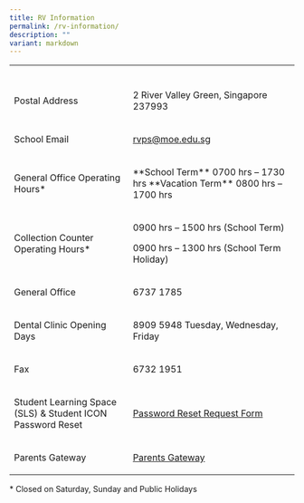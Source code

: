 ```yaml
---
title: RV Information
permalink: /rv-information/
description: ""
variant: markdown
---
```

<table>
<tbody>
<tr>
<th rowspan="1" colspan="1">
<p></p>
</th>
<th rowspan="1" colspan="1">
<p></p>
</th>
</tr>
<tr>
<td rowspan="1" colspan="1">
<p>Postal Address</p>
</td>
<td rowspan="1" colspan="1">
<p>2 River Valley Green, Singapore 237993</p>
</td>
</tr>
<tr>
<td rowspan="1" colspan="1">
<p>School Email</p>
</td>
<td rowspan="1" colspan="1">
<p><a href="rvps@moe.edu.sg" rel="noopener noreferrer nofollow" target="_blank">rvps@moe.edu.sg</a>
</p>
</td>
</tr>
<tr>
<td rowspan="1" colspan="1">
<p>General Office Operating Hours*&nbsp;</p>
</td>
<td rowspan="1" colspan="1">
<p>**School Term**
0700 hrs – 1730 hrs
**Vacation Term**
0800 hrs – 1700 hrs</p>
</td>
</tr>
<tr>
<td rowspan="1" colspan="1">
<p>Collection Counter Operating Hours*&nbsp;</p>
</td>
<td rowspan="1" colspan="1">
<p>0900 hrs – 1500 hrs (School Term)</p>
<p>0900 hrs – 1300 hrs (School Term Holiday)</p>
</td>
</tr>
<tr>
<td rowspan="1" colspan="1">
<p>General Office</p>
</td>
<td rowspan="1" colspan="1">
<p>6737 1785</p>
</td>
</tr>
<tr>
<td rowspan="1" colspan="1">
<p>Dental Clinic Opening Days</p>
</td>
<td rowspan="1" colspan="1">
<p>8909 5948 Tuesday, Wednesday, Friday</p>
</td>
</tr>
<tr>
<td rowspan="1" colspan="1">
<p>Fax</p>
</td>
<td rowspan="1" colspan="1">
<p>6732 1951</p>
</td>
</tr>
<tr>
<td rowspan="1" colspan="1">
<p>Student Learning Space (SLS) &amp; Student ICON Password Reset</p>
</td>
<td rowspan="1" colspan="1">
<p><a href="https://form.gov.sg/5da6a91857a4920012781a00" rel="noopener noreferrer nofollow" target="_blank">Password Reset Request Form</a>
</p>
</td>
</tr>
<tr>
<td rowspan="1" colspan="1">
<p>Parents Gateway</p>
</td>
<td rowspan="1" colspan="1">
<p><a href="/rv-partners/Parents-Gateway" rel="noopener noreferrer nofollow" target="_blank">Parents Gateway</a>
</p>
</td>
</tr>
</tbody>
</table>
<p></p>
<p>* Closed on Saturday, Sunday and Public Holidays</p>